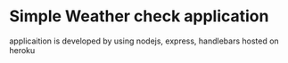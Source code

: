 # Simple Weather check application
applicaition is developed by using nodejs, express, handlebars
hosted on heroku
